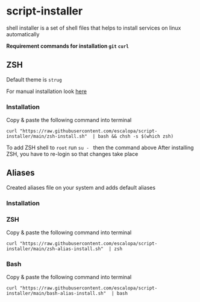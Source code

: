 # script-installer

shell installer is a set of shell files that helps to install services on linux automatically

**Requirement commands for installation `git` `curl`**

## ZSH

Default theme is `strug`

For manual installation look [here](https://www.freecodecamp.org/news/jazz-up-your-zsh-terminal-in-seven-steps-a-visual-guide-e81a8fd59a38/)

### **Installation**

Copy & paste the following command into terminal
```shell
curl "https://raw.githubusercontent.com/escalopa/script-installer/main/zsh-install.sh"  | bash && chsh -s $(which zsh)
```

To add ZSH shell to `root` run `su - ` then the command above
After installing ZSH, you have to re-login so that changes take place
## Aliases

Created aliases file on your system and adds default aliases

### **Installation**

### ZSH

Copy & paste the following command into terminal
```shell
curl "https://raw.githubusercontent.com/escalopa/script-installer/main/zsh-alias-install.sh"  | zsh
```

### Bash

Copy & paste the following command into terminal
```shell
curl "https://raw.githubusercontent.com/escalopa/script-installer/main/bash-alias-install.sh"  | bash
```
